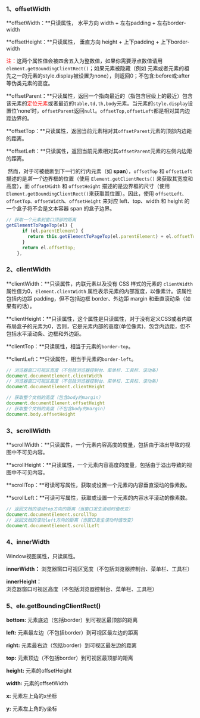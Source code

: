 ### 1、offsetWidth

**offsetWidth：**只读属性， 水平方向 width + 左右padding + 左右border-width    

**offsetHeight：**只读属性， 垂直方向 height + 上下padding + 上下border-width

<font color="red">注：</font>这两个属性值会被四舍五入为整数值，如果你需要浮点数值请用`element.getBoundingClientRect()`；如果元素被隐藏（例如 元素或者元素的祖先之一的元素的style.display被设置为none），则返回0；不包含:before或:after等伪类元素的高度。



**offsetParent：**只读属性，返回一个指向最近的（指包含层级上的最近）包含该元素的<font color='red'>定位元素</font>或者最近的`table,td,th,body`元素。当元素的`style.display`设置位‘none’时，`offsetParent`返回`null`。`offsetTop,offsetLeft`都是相对其内边距边界的。

**offsetTop：**只读属性，返回当前元素相对其`offsetParent`元素的顶部内边距的距离。

**offsetLeft：**只读属性，返回当前元素相对其`offsetParent`元素的左侧内边距的距离。

​		然而，对于可被截断到下一行的行内元素（如 **span**），`offsetTop` 和 `offsetLeft` 描述的是*第一个*边界框的位置（使用 `Element.getClientRects()` 来获取其宽度和高度），而 `offsetWidth` 和 `offsetHeight` 描述的是边界框的尺寸（使用 `Element.getBoundingClientRect()`来获取其位置）。因此，使用 `offsetLeft、offsetTop、offsetWidth`、`offsetHeight` 来对应 left、top、width 和 height 的一个盒子将不会是文本容器 span 的盒子边界。

```javascript
// 获取一个元素到窗口顶部的距离
getElementToPageTop(el) {
      if (el.parentElement) {
        return this.getElementToPageTop(el.parentElement) + el.offsetTop;
      }
      return el.offsetTop;
    },
```



### 2、clientWidth

**clientWidth：**只读属性，内联元素以及没有 CSS 样式的元素的 `clientWidth` 属性值为0，`Element.clientWidth` 属性表示元素的内部宽度，以像素计。该属性包括内边距 padding，但不包括边框 border、外边距 margin 和垂直滚动条（如果有的话）。

**clientHeight：**只读属性，这个属性是只读属性，对于没有定义CSS或者内联布局盒子的元素为0，否则，它是元素内部的高度(单位像素)，包含内边距，但不包括水平滚动条、边框和外边距。

**clientTop：**只读属性，相当于元素的`border-top`。

**clientLeft：**只读属性，相当于元素的`border-left`。

```javascript
// 浏览器窗口可视区宽度（不包括浏览器控制台、菜单栏、工具栏、滚动条）
document.documentElement.clientWidth 
// 浏览器窗口可视区高度（不包括浏览器控制台、菜单栏、工具栏、滚动条）
document.documentElement.clientHeight 

// 获取整个文档的高度（包含body的margin）
document.documentElement.offsetHeight 
// 获取整个文档的高度（不包含body的margin）
document.body.offsetHeight 
```





### 3、scrollWidth

**scrollWidth：**只读属性，一个元素内容高度的度量，包括由于溢出导致的视图中不可见内容。

**scrollHeight：**只读属性，一个元素内容高度的度量，包括由于溢出导致的视图中不可见内容。

**scrollTop：**可读可写属性，获取或设置一个元素的内容垂直滚动的像素数。

**scrollLeft：**可读可写属性，获取或设置一个元素的内容水平滚动的像素数。

```javascript
// 返回文档的滚动top方向的距离（当窗口发生滚动时值改变）
document.documentElement.scrollTop 
// 返回文档的滚动left方向的距离（当窗口发生滚动时值改变）
document.documentElement.scrollLeft 
```



### 4、innerWidth

Window视图属性，只读属性。

**innerWidth：** 浏览器窗口可视区宽度（不包括浏览器控制台、菜单栏、工具栏）      

**innerHeight：** 浏览器窗口可视区高度（不包括浏览器控制台、菜单栏、工具栏）



### 5、ele.getBoundingClientRect()

**bottom:** 元素底边（包括border）到可视区最顶部的距离    

**left:** 元素最左边（不包括border）到可视区最左边的距离     

**right:** 元素最右边（包括border）到可视区最左边的距离     

**top:** 元素顶边（不包括border）到可视区最顶部的距离     

**height:** 元素的offsetHeight    

**width:** 元素的offsetWidth     

**x:** 元素左上角的x坐标     

**y:** 元素左上角的y坐标

